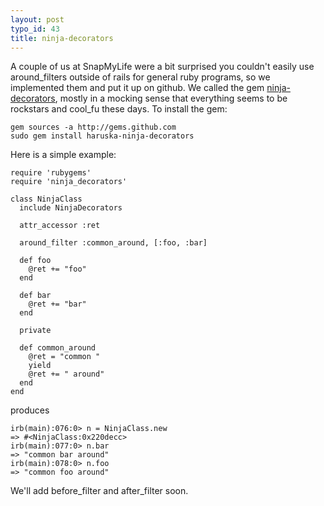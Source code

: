 ```yaml
--- 
layout: post
typo_id: 43
title: ninja-decorators
---
```

A couple of us at SnapMyLife were a bit surprised you couldn't easily use around\_filters outside of rails for general ruby programs, so we implemented them and put it up on github. We called the gem [ninja-decorators](http://github.com/haruska/ninja-decorators/tree/master), mostly in a mocking sense that everything seems to be rockstars and cool_fu these days. To install the gem:

    gem sources -a http://gems.github.com
    sudo gem install haruska-ninja-decorators

Here is a simple example:

    require 'rubygems'
    require 'ninja_decorators'

    class NinjaClass
      include NinjaDecorators

      attr_accessor :ret

      around_filter :common_around, [:foo, :bar]

      def foo
        @ret += "foo"
      end

      def bar
        @ret += "bar"
      end

      private

      def common_around
        @ret = "common "
        yield
        @ret += " around"
      end
    end

produces

    irb(main):076:0> n = NinjaClass.new
    => #<NinjaClass:0x220decc>
    irb(main):077:0> n.bar
    => "common bar around"
    irb(main):078:0> n.foo
    => "common foo around"
    
We'll add before\_filter and after\_filter soon.
